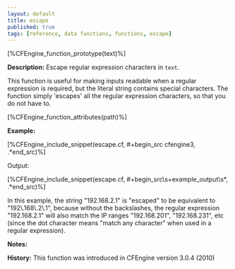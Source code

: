 ```yaml
---
layout: default
title: escape
published: true
tags: [reference, data functions, functions, escape]
---
```


[%CFEngine_function_prototype(text)%]

**Description:** Escape regular expression characters in `text`.

This function is useful for making inputs readable when a regular
expression is required, but the literal string contains special
characters. The function simply 'escapes' all the regular expression
characters, so that you do not have to.

[%CFEngine_function_attributes(path)%]

**Example:**


[%CFEngine_include_snippet(escape.cf, #\+begin_src cfengine3, .*end_src)%]

Output:

[%CFEngine_include_snippet(escape.cf, #\+begin_src\s+example_output\s*, .*end_src)%]

In this example, the string "192.168.2.1" is "escaped" to be equivalent to
"192\\.168\\.2\\.1", because without the backslashes, the regular expression
"192.168.2.1" will also match the IP ranges "192.168.201", "192.168.231", etc
(since the dot character means "match any character" when used in a regular
expression).

**Notes:**

**History:** This function was introduced in CFEngine version 3.0.4 (2010)
